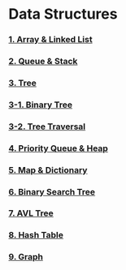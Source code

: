 # Data Structures

### [1. Array & Linked List](https://ju-hy.tistory.com/83)

### [2. Queue & Stack](https://ju-hy.tistory.com/84)

### [3. Tree](https://ju-hy.tistory.com/85)

### [3-1. Binary Tree](https://ju-hy.tistory.com/86)

### [3-2. Tree Traversal](https://ju-hy.tistory.com/87)

### [4. Priority Queue & Heap](https://ju-hy.tistory.com/88)

### [5. Map & Dictionary](https://ju-hy.tistory.com/89)

### [6. Binary Search Tree](https://ju-hy.tistory.com/90)

### [7. AVL Tree](https://ju-hy.tistory.com/91)

### [8. Hash Table](https://ju-hy.tistory.com/92)

### [9. Graph](https://ju-hy.tistory.com/93)